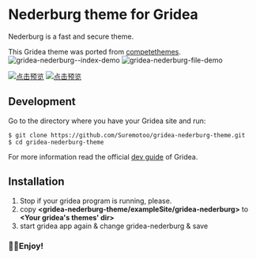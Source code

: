 # Nederburg theme for Gridea

Nederburg is a fast and secure theme.

This Gridea theme was ported from [competethemes](https://www.competethemes.com/tracks/).
![gridea-nederburg--index-demo](https://user-images.githubusercontent.com/26423989/56468065-aa16d200-6459-11e9-8b73-2f554809bded.png)
![gridea-nederburg-file-demo](https://user-images.githubusercontent.com/26423989/56468056-95d2d500-6459-11e9-931a-0fdefa2e2a0b.png)

[![点击预览](https://img.shields.io/badge/%E7%82%B9%E5%87%BB%E9%A2%84%E8%A7%88%E6%95%88%E6%9E%9C-Hugo-brightgreen.svg)](http://suremotoo.site/blog/)
[![点击预览](https://img.shields.io/badge/%E7%82%B9%E5%87%BB%E9%A2%84%E8%A7%88%E6%95%88%E6%9E%9C-Gridea-red.svg)](http://suremotoo.coding.me/blog/)
## Development

Go to the directory where you have your Gridea site and run:
```shell
$ git clone https://github.com/Suremotoo/gridea-nederburg-theme.git
$ cd gridea-nederburg-theme
```
For more information read the official [dev guide](https://gridea.dev/docs/) of Gridea.

## Installation
1. Stop if your gridea program is running, please.
2. copy **<gridea-nederburg-theme/exampleSite/gridea-nederburg>** to **<Your gridea's themes' dir>**
3. start gridea app again & change gridea-nederburg & save

### 🥰🥰Enjoy!
